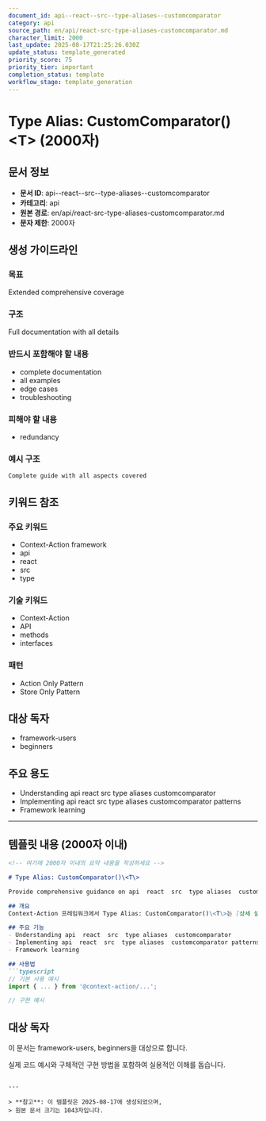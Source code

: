 ```yaml
---
document_id: api--react--src--type-aliases--customcomparator
category: api
source_path: en/api/react-src-type-aliases-customcomparator.md
character_limit: 2000
last_update: 2025-08-17T21:25:26.030Z
update_status: template_generated
priority_score: 75
priority_tier: important
completion_status: template
workflow_stage: template_generation
---
```


# Type Alias: CustomComparator()\<T\> (2000자)

## 문서 정보
- **문서 ID**: api--react--src--type-aliases--customcomparator
- **카테고리**: api
- **원본 경로**: en/api/react-src-type-aliases-customcomparator.md
- **문자 제한**: 2000자

## 생성 가이드라인

### 목표
Extended comprehensive coverage

### 구조
Full documentation with all details

### 반드시 포함해야 할 내용
- complete documentation
- all examples
- edge cases
- troubleshooting

### 피해야 할 내용  
- redundancy

### 예시 구조
```
Complete guide with all aspects covered
```

## 키워드 참조

### 주요 키워드
- Context-Action framework
- api
- react
- src
- type

### 기술 키워드
- Context-Action
- API
- methods
- interfaces

### 패턴
- Action Only Pattern
- Store Only Pattern

## 대상 독자
- framework-users
- beginners

## 주요 용도
- Understanding api  react  src  type aliases  customcomparator
- Implementing api  react  src  type aliases  customcomparator patterns
- Framework learning

---

## 템플릿 내용 (2000자 이내)

```markdown
<!-- 여기에 2000자 이내의 요약 내용을 작성하세요 -->

# Type Alias: CustomComparator()\<T\>

Provide comprehensive guidance on api  react  src  type aliases  customcomparator

## 개요
Context-Action 프레임워크에서 Type Alias: CustomComparator()\<T\>는 [상세 설명]의 역할을 담당합니다.

## 주요 기능
- Understanding api  react  src  type aliases  customcomparator
- Implementing api  react  src  type aliases  customcomparator patterns
- Framework learning

## 사용법
```typescript
// 기본 사용 예시
import { ... } from '@context-action/...';

// 구현 예시
```

## 대상 독자
이 문서는 framework-users, beginners을 대상으로 합니다.

실제 코드 예시와 구체적인 구현 방법을 포함하여 실용적인 이해를 돕습니다.
```

---

> **참고**: 이 템플릿은 2025-08-17에 생성되었으며, 
> 원본 문서 크기는 1043자입니다.
